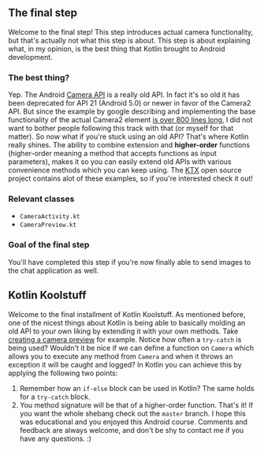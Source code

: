 ## The final step
Welcome to the final step! This step introduces actual camera functionality, but that's actually not what this step is about. This step is about explaining what, in my opinion, is the best thing that Kotlin brought to Android development.

### The best thing?
Yep. The Android [Camera API](https://developer.android.com/guide/topics/media/camera.html) is a really old API. In fact it's so old it has been deprecated for API 21 (Android 5.0) or newer in favor of the Camera2 API. But since the example by google describing and implementing the base functionality of the actual Camera2 element [is over 800 lines long](https://github.com/googlesamples/android-Camera2Basic/blob/master/kotlinApp/Application/src/main/java/com/example/android/camera2basic/Camera2BasicFragment.kt), I did not want to bother people following this track with that (or myself for that matter).
So now what if you're stuck using an old API? That's where Kotlin really shines. The ability to combine extension and **higher-order** functions (higher-order meaning a method that accepts functions as input parameters), makes it so you can easily extend old APIs with various convenience methods which you can keep using. The [KTX](https://github.com/android/android-ktx) open source project contains alot of these examples, so if you're interested check it out!

### Relevant classes
* `CameraActivity.kt`
* `CameraPreview.kt`

### Goal of the final step
You'll have completed this step if you're now finally able to send images to the chat application as well.

## Kotlin Koolstuff
Welcome to the final installment of Kotlin Koolstuff. As mentioned before, one of the nicest things about Kotlin is being able to basically molding an old API to your own liking by extending it with your own methods. Take [creating a camera preview](https://developer.android.com/guide/topics/media/camera.html#camera-preview) for example. Notice how often a `try-catch` is being used? Wouldn't it be nice if we can define a function on `Camera` which allows you to execute any method from `Camera` and when it throws an exception it will be caught and logged? In Kotlin you can achieve this by applying the following two points:
1. Remember how an `if-else` block can be used in Kotlin? The same holds for a `try-catch` block.
2. You method signature will be that of a higher-order function.
That's it! If you want the whole shebang check out the `master` branch. I hope this was educational and you enjoyed this Android course. Comments and feedback are always welcome, and don't be shy to contact me if you have any questions. :)

